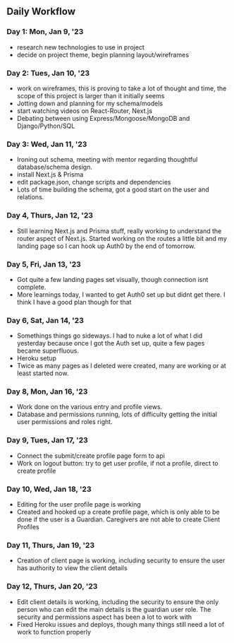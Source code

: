 ## Daily Workflow

### Day 1: Mon, Jan 9, '23
- research new technologies to use in project
- decide on project theme, begin planning layout/wireframes

### Day 2: Tues, Jan 10, '23
- work on wireframes, this is proving to take a lot of thought and time, the scope of this project is larger than it initially seems
- Jotting down and planning for my schema/models
- start watching videos on React-Router, Next.js
- Debating between using Express/Mongoose/MongoDB and Django/Python/SQL

### Day 3: Wed, Jan 11, '23
- Ironing out schema, meeting with mentor regarding thoughtful database/schema design.
- install Next.js & Prisma
- edit package.json, change scripts and dependencies
- Lots of time building the schema, got a good start on the user and relations.

### Day 4, Thurs, Jan 12, '23
- Still learning Next.js and Prisma stuff, really working to understand the router aspect of Next.js. Started working on the routes a little bit and my landing page so I can hook up Auth0 by the end of tomorrow.

### Day 5, Fri, Jan 13, '23
- Got quite a few landing pages set visually, though connection isnt complete.
- More learnings today, I wanted to get Auth0 set up but didnt get there. I think I have a good plan though for that

### Day 6, Sat, Jan 14, '23
- Somethings things go sideways. I had to nuke a lot of what I did yesterday because once I got the Auth set up, quite a few pages became superfluous. 
- Heroku setup
- Twice as many pages as I deleted were created, many are working or at least started now.

### Day 8, Mon, Jan 16, '23
- Work done on the various entry and profile views. 
- Database and permissions running, lots of difficulty getting the initial user permissions and roles right.

### Day 9, Tues, Jan 17, '23
- Connect the submit/create profile page form to api
- Work on logout button: try to get user profile, if not a profile, direct to create profile

### Day 10, Wed, Jan 18, '23
- Editing for the user profile page is working
- Created and hooked up a create profile page, which is only able to be done if the user is a Guardian. Caregivers are not able to create Client Profiles

### Day 11, Thurs, Jan 19, '23
- Creation of client page is working, including security to ensure the user has authority to view the client details

### Day 12, Thurs, Jan 20, '23
- Edit client details is working, including the security to ensure the only person who can edit the main details is the guardian user role. The security and permissions aspect has been a lot to work with
- Fixed Heroku issues and deploys, though many things still need a lot of work to function properly